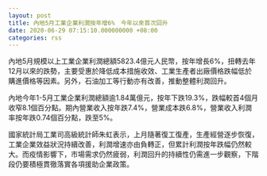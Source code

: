 ```yaml
---
layout: post
title: 內地5月工業企業利潤按年增6%　今年以來首次回升
date: 2020-06-29 07:15:10.000000000 +08:00
categories: rss
---
```


內地5月規模以上工業企業利潤總額5823.4億元人民幣，按年增長6%，扭轉去年12月以來的跌勢，主要受惠於降低成本措施收效、工業生產者出廠價格跌幅低於購進價格等因素。另外，石油加工等行動亦有改善，推動整體利潤回升。

內地今年1-5月工業企業利潤總額逾1.84萬億元，按年下跌19.3%，跌幅較首4個月收窄8.1個百分點。期內營業收入按年跌7.4%，營業成本跌6.8%，營業收入利潤率按年跌0.74個百分點，跌至5%。

國家統計局工業司高級統計師朱虹表示，上月隨著復工復產，生產經營逐步恢復，工業企業效益狀況持續改善，利潤增速亦由負轉正，但累計利潤按年跌幅仍然較大。而疫情影響下，市場需求仍然疲弱，利潤回升的持續性仍需進一步觀察，下階段仍要積極貫徹落實各項援助企業政策。
